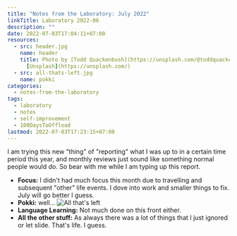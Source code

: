 ```yaml
---
title: "Notes from the Laboratory: July 2022"
linkTitle: Laboratory 2022-06
description: ""
date: 2022-07-03T17:04:11+07:00
resources:
  - src: header.jpg
    name: header
    title: Photo by [Todd Quackenbush](https://unsplash.com/@toddquackenbush) via
      [Unsplash](https://unsplash.com/)
  - src: all-thats-left.jpg
    name: pokki
categories:
  - notes-from-the-laboratory
tags:
  - laboratory
  - notes
  - self-improvement
  - 100DaysToOffload
lastmod: 2022-07-03T17:23:15+07:00
---
```


I am trying this new "thing" of "reporting" what I was up to in a certain time period this year, and monthly reviews just sound like something normal people would do. So bear with me while I am typing up this report.

- **Focus:** I didn't had much focus this month due to travelling and subsequent "other" life events. I dove into work and smaller things to fix. July will go better I guess.
- **Pokki:** well...
  ![All that's left](/blog/2022/notes-from-the-laboratory-june/all-thats-left.jpg)
- **Language Learning:** Not much done on this front either.
- **All the other stuff:** As always there was a lot of things that I just ignored or let slide. That's life. I guess.
